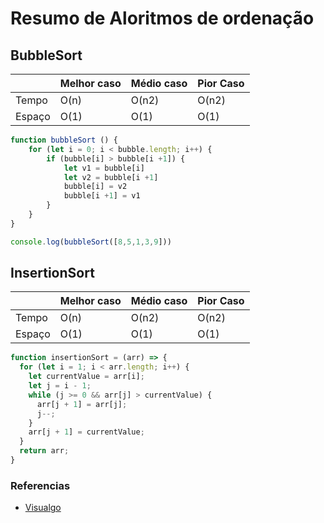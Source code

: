 # Resumo de Aloritmos de ordenação

## BubbleSort

|         | Melhor caso  | Médio caso  | Pior Caso  |
|---------|--------------|-------------|------------|
|  Tempo  |     O(n)     |    O(n2)    |    O(n2)   |
|  Espaço |     O(1)     |    O(1)     |    O(1)    |

```javascript
function bubbleSort () {
    for (let i = 0; i < bubble.length; i++) {
        if (bubble[i] > bubble[i +1]) {
            let v1 = bubble[i]
            let v2 = bubble[i +1] 
            bubble[i] = v2
            bubble[i +1] = v1
        }
    }
}

console.log(bubbleSort([8,5,1,3,9]))
```

## InsertionSort

|         | Melhor caso  | Médio caso  | Pior Caso  |
|---------|--------------|-------------|------------|
|  Tempo  |      O(n)    |     O(n2)   |    O(n2)   |
|  Espaço |      O(1)    |     O(1)    |    O(1)    |

```javascript
function insertionSort = (arr) => {
  for (let i = 1; i < arr.length; i++) {
    let currentValue = arr[i];
    let j = i - 1;
    while (j >= 0 && arr[j] > currentValue) {
      arr[j + 1] = arr[j];
      j--;
    }
    arr[j + 1] = currentValue;
  }
  return arr;
}
```

### Referencias

- [Visualgo](https://visualgo.net/en/sorting?slide=1-1)